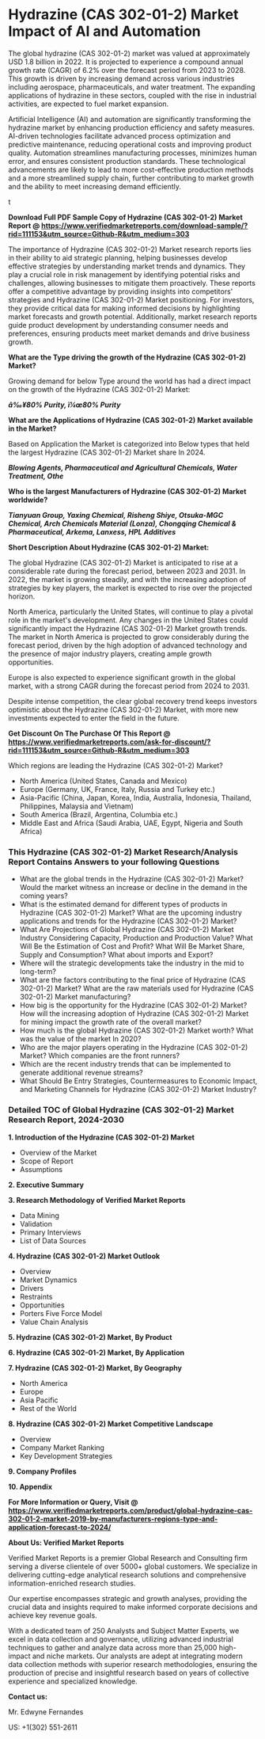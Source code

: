 <meta name="title" content="Global Hydrazine (CAS 302-01-2) Market Impact of AI and Automation"><meta name="description" content="The global hydrazine (CAS 302-01-2) market was valued at approximately USD 1.8 billion in 2022. It is projected to experience a compound annual growth rate (CAGR) of 6"><meta name="title" content="Hydrazine (CAS 302-01-2) Market Size, Share, Scope, Trends, Growth, Opportunities, Analysis, Forecast"><h1>Hydrazine (CAS 302-01-2) Market Impact of AI and Automation</h1><p>The global hydrazine (CAS 302-01-2) market was valued at approximately USD 1.8 billion in 2022. It is projected to experience a compound annual growth rate (CAGR) of 6.2% over the forecast period from 2023 to 2028. This growth is driven by increasing demand across various industries including aerospace, pharmaceuticals, and water treatment. The expanding applications of hydrazine in these sectors, coupled with the rise in industrial activities, are expected to fuel market expansion.</p><p>Artificial Intelligence (AI) and automation are significantly transforming the hydrazine market by enhancing production efficiency and safety measures. AI-driven technologies facilitate advanced process optimization and predictive maintenance, reducing operational costs and improving product quality. Automation streamlines manufacturing processes, minimizes human error, and ensures consistent production standards. These technological advancements are likely to lead to more cost-effective production methods and a more streamlined supply chain, further contributing to market growth and the ability to meet increasing demand efficiently.</p>t</p><p id="" class=""><strong>Download Full PDF Sample Copy of Hydrazine (CAS 302-01-2) Market Report @ <a href="https://www.verifiedmarketreports.com/download-sample/?rid=111153&utm_source=Github-R&utm_medium=303" target="_blank">https://www.verifiedmarketreports.com/download-sample/?rid=111153&utm_source=Github-R&utm_medium=303</a></strong></p><p>The importance of&nbsp;Hydrazine (CAS 302-01-2) Market research reports lies in their ability to aid strategic planning, helping businesses develop effective strategies by understanding market trends and dynamics. They play a crucial role in risk management by identifying potential risks and challenges, allowing businesses to mitigate them proactively. These reports offer a competitive advantage by providing insights into competitors' strategies and Hydrazine (CAS 302-01-2) Market positioning. For investors, they provide critical data for making informed decisions by highlighting market forecasts and growth potential. Additionally, market research reports guide product development by understanding consumer needs and preferences, ensuring products meet market demands and drive business growth.</p><p><strong>What are the&nbsp;Type driving the growth of the Hydrazine (CAS 302-01-2) Market?</strong></p><p id="" class="">Growing demand for below Type around the world has had a direct impact on the growth of the Hydrazine (CAS 302-01-2) Market:</p><em><strong>â‰¥80% Purity, ï¼œ80% Purity</strong></em></p><strong>What are the&nbsp;Applications&nbsp;of Hydrazine (CAS 302-01-2) Market available in the Market?</strong></p><p id="" class="">Based on Application the Market is categorized into Below types that held the largest Hydrazine (CAS 302-01-2) Market share In 2024.</p><em><strong>Blowing Agents, Pharmaceutical and Agricultural Chemicals, Water Treatment, Othe</strong></em></p><strong>Who is the largest Manufacturers of Hydrazine (CAS 302-01-2) Market worldwide?</strong></p><p><em><strong>Tianyuan Group, Yaxing Chemical, Risheng Shiye, Otsuka-MGC Chemical, Arch Chemicals Material (Lonza), Chongqing Chemical & Pharmaceutical, Arkema, Lanxess, HPL Additives</strong></em></p><p id="" class=""><strong>Short Description About Hydrazine (CAS 302-01-2) Market:</strong></p><p>The global Hydrazine (CAS 302-01-2) Market is anticipated to rise at a considerable rate during the forecast period, between 2023 and 2031. In 2022, the market is growing steadily, and with the increasing adoption of strategies by key players, the market is expected to rise over the projected horizon.</p><p>North America, particularly the United States, will continue to play a pivotal role in the market's development. Any changes in the United States could significantly impact the Hydrazine (CAS 302-01-2) Market growth trends. The market in North America is projected to grow considerably during the forecast period, driven by the high adoption of advanced technology and the presence of major industry players, creating ample growth opportunities.</p><p>Europe is also expected to experience significant growth in the global market, with a strong CAGR during the forecast period from 2024 to 2031.</p><p>Despite intense competition, the clear global recovery trend keeps investors optimistic about the Hydrazine (CAS 302-01-2) Market, with more new investments expected to enter the field in the future.</p><p id="" class=""><strong>Get Discount On The Purchase Of This Report @ <a href="https://www.verifiedmarketreports.com/ask-for-discount/?rid=111153&utm_source=Github-R&utm_medium=303" target="_blank">https://www.verifiedmarketreports.com/ask-for-discount/?rid=111153&utm_source=Github-R&utm_medium=303</a></strong></p>Which regions are leading the Hydrazine (CAS 302-01-2) Market?</p><ul><li>North America (United States, Canada and Mexico)</li><li>Europe (Germany, UK, France, Italy, Russia and Turkey etc.)</li><li>Asia-Pacific (China, Japan, Korea, India, Australia, Indonesia, Thailand, Philippines, Malaysia and Vietnam)</li><li>South America (Brazil, Argentina, Columbia etc.)</li><li>Middle East and Africa (Saudi Arabia, UAE, Egypt, Nigeria and South Africa)</li></ul><h3 id="" class="">This Hydrazine (CAS 302-01-2) Market Research/Analysis Report Contains Answers to your following Questions</h3><ul><li>What are the global trends in the Hydrazine (CAS 302-01-2) Market? Would the market witness an increase or decline in the demand in the coming years?</li><li>What is the estimated demand for different types of products in Hydrazine (CAS 302-01-2) Market? What are the upcoming industry applications and trends for the Hydrazine (CAS 302-01-2) Market?</li><li>What Are Projections of Global Hydrazine (CAS 302-01-2) Market Industry Considering Capacity, Production and Production Value? What Will Be the Estimation of Cost and Profit? What Will Be Market Share, Supply and Consumption? What about imports and Export?</li><li>Where will the strategic developments take the industry in the mid to long-term?</li><li>What are the factors contributing to the final price of Hydrazine (CAS 302-01-2) Market? What are the raw materials used for Hydrazine (CAS 302-01-2) Market manufacturing?</li><li>How big is the opportunity for the Hydrazine (CAS 302-01-2) Market? How will the increasing adoption of Hydrazine (CAS 302-01-2) Market for mining impact the growth rate of the overall market?</li><li>How much is the global Hydrazine (CAS 302-01-2) Market worth? What was the value of the market In 2020?</li><li>Who are the major players operating in the Hydrazine (CAS 302-01-2) Market? Which companies are the front runners?</li><li>Which are the recent industry trends that can be implemented to generate additional revenue streams?</li><li>What Should Be Entry Strategies, Countermeasures to Economic Impact, and Marketing Channels for Hydrazine (CAS 302-01-2) Market Industry?</li></ul><h3 id="" class="">Detailed TOC of Global Hydrazine (CAS 302-01-2) Market Research Report, 2024-2030</h3><p id="" class=""><strong>1. Introduction of the Hydrazine (CAS 302-01-2) Market</strong></p><ul><li>Overview of the Market</li><li>Scope of Report</li><li>Assumptions</li></ul><p id="" class=""><strong>2. Executive Summary</strong></p><p id="" class=""><strong>3. Research Methodology of Verified Market Reports</strong></p><ul><li>Data Mining</li><li>Validation</li><li>Primary Interviews</li><li>List of Data Sources</li></ul><p id="" class=""><strong>4. Hydrazine (CAS 302-01-2) Market Outlook</strong></p><ul><li>Overview</li><li>Market Dynamics</li><li>Drivers</li><li>Restraints</li><li>Opportunities</li><li>Porters Five Force Model</li><li>Value Chain Analysis</li></ul><p id="" class=""><strong>5. Hydrazine (CAS 302-01-2) Market, By Product</strong></p><p id="" class=""><strong>6. Hydrazine (CAS 302-01-2) Market, By Application</strong></p><p id="" class=""><strong>7. Hydrazine (CAS 302-01-2) Market, By Geography</strong></p><ul><li>North America</li><li>Europe</li><li>Asia Pacific</li><li>Rest of the World</li></ul><p id="" class=""><strong>8. Hydrazine (CAS 302-01-2) Market Competitive Landscape</strong></p><ul><li>Overview</li><li>Company Market Ranking</li><li>Key Development Strategies</li></ul><p id="" class=""><strong>9. Company Profiles</strong></p><p id="" class=""><strong>10. Appendix</strong></p><p id="" class=""><strong>For More Information or Query, Visit @ <a href="https://www.verifiedmarketreports.com/product/global-hydrazine-cas-302-01-2-market-2019-by-manufacturers-regions-type-and-application-forecast-to-2024/" target="_blank">https://www.verifiedmarketreports.com/product/global-hydrazine-cas-302-01-2-market-2019-by-manufacturers-regions-type-and-application-forecast-to-2024/</a></strong></p><p id="" class=""><strong>About Us: Verified Market Reports</strong></p><p id="" class="">Verified Market Reports is a premier Global Research and Consulting firm serving a diverse clientele of over 5000+ global customers. We specialize in delivering cutting-edge analytical research solutions and comprehensive information-enriched research studies.</p><p id="" class="">Our expertise encompasses strategic and growth analyses, providing the crucial data and insights required to make informed corporate decisions and achieve key revenue goals.</p><p id="" class="">With a dedicated team of 250 Analysts and Subject Matter Experts, we excel in data collection and governance, utilizing advanced industrial techniques to gather and analyze data across more than 25,000 high-impact and niche markets. Our analysts are adept at integrating modern data collection methods with superior research methodologies, ensuring the production of precise and insightful research based on years of collective experience and specialized knowledge.</p><p id="" class=""><strong>Contact us:</strong></p><p id="" class="">Mr. Edwyne Fernandes</p><p id="" class="">US: +1(302) 551-2611</p>